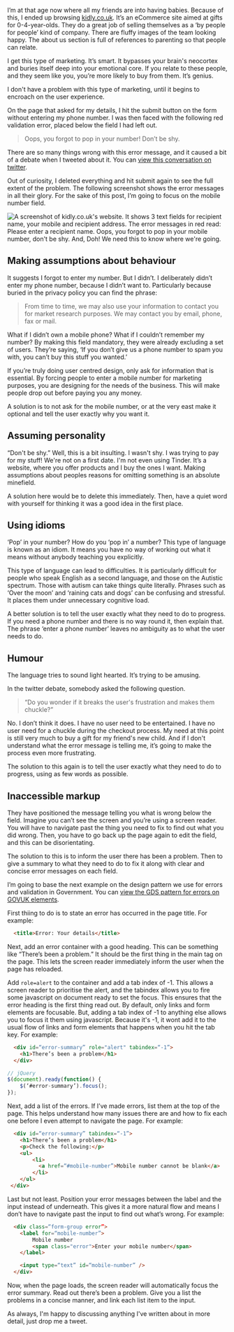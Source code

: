 I’m at that age now where all my friends are into having babies. Because of this, I ended up browsing [kidly.co.uk](http://kidly.co.uk). It’s an eCommerce site aimed at gifts for 0-4-year-olds. They do a great job of selling themselves as a ‘by people for people’ kind of company. There are fluffy images of the team looking happy. The about us section is full of references to parenting so that people can relate.

I get this type of marketing. It’s smart. It bypasses your brain's neocortex and buries itself deep into your emotional core. If you relate to these people, and they seem like you, you’re more likely to buy from them. It’s genius.

I don't have a problem with this type of marketing, until it begins to encroach on the user experience. 

On the page that asked for my details, I hit the submit button on the form without entering my phone number. I was then faced with the following red validation error, placed below the field I had left out.

> Oops, you forgot to pop in your number! Don’t be shy.

There are so many things wrong with this error message, and it caused a bit of a debate when I tweeted about it. You can [view this conversation on twitter](https://twitter.com/abbott567/status/867654758588440576).

Out of curiosity, I deleted everything and hit submit again to see the full extent of the problem. The following screenshot shows the error messages in all their glory. For the sake of this post, I’m going to focus on the mobile number field.

![A screenshot of kidly.co.uk's website. It shows 3 text fields for recipient name, your mobile and recipient address. The error messages in red read: Please enter a recipient name. Oops, you forgot to pop in your mobile number, don't be shy. And, Doh! We need this to know where we're going.](/images/error-messages-are-not-funny.jpg "Screenshot of kidly.co.uk's error messages")

## Making assumptions about behaviour

It suggests I forgot to enter my number. But I didn’t. I deliberately didn’t enter my phone number, because I didn’t want to. Particularly because buried in the privacy policy you can find the phrase: 

> From time to time, we may also use your information to contact you for market research purposes. We may contact you by email, phone, fax or mail.

What if I didn’t own a mobile phone? What if I couldn’t remember my number? By making this field mandatory, they were already excluding a set of users. They’re saying, ‘If you don’t give us a phone number to spam you with, you can’t buy this stuff you wanted.’

If you’re truly doing user centred design, only ask for information that is essential. By forcing people to enter a mobile number for marketing purposes, you are designing for the needs of the business. This will make people drop out before paying you any money.

A solution is to not ask for the mobile number, or at the very east make it optional and tell the user exactly why you want it.

## Assuming personality

“Don't be shy.” Well, this is a bit insulting. I wasn't shy. I was trying to pay for my stuff! We're not on a first date. I'm not even using Tinder. It’s a website, where you offer products and I buy the ones I want. Making assumptions about peoples reasons for omitting something is an absolute minefield.

A solution here would be to delete this immediately. Then, have a quiet word with yourself for thinking it was a good idea in the first place.

## Using idioms

‘Pop’ in your number? How do you ‘pop in’ a number? This type of language is known as an idiom. It means you have no way of working out what it means without anybody teaching you explicitly.

This type of language can lead to difficulties. It is particularly difficult for people who speak English as a second language, and those on the Autistic spectrum. Those with autism can take things quite literally. Phrases such as ‘Over the moon’ and ‘raining cats and dogs’ can be confusing and stressful. It places them under unnecessary cognitive load.

A better solution is to tell the user exactly what they need to do to progress. If you need a phone number and there is no way round it, then explain that. The phrase ‘enter a phone number’ leaves no ambiguity as to what the user needs to do.

## Humour

The language tries to sound light hearted. It’s trying to be amusing.

In the twitter debate, somebody asked the following question. 

> “Do you wonder if it breaks the user's frustration and makes them chuckle?” 

No. I don’t think it does. I have no user need to be entertained. I have no user need for a chuckle during the checkout process. My need at this point is still very much to buy a gift for my friend's new child. And if I don't understand what the error message is telling me, it’s going to make the process even more frustrating.

The solution to this again is to tell the user exactly what they need to do to progress, using as few words as possible.

## Inaccessible markup

They have positioned the message telling you what is wrong below the field. Imagine you can’t see the screen and you’re using a screen reader. You will have to navigate past the thing you need to fix to find out what you did wrong. Then, you have to go back up the page again to edit the field, and this can be disorientating.

The solution to this is to inform the user there has been a problem. Then to give a summary to what they need to do to fix it along with clear and concise error messages on each field.

I’m going to base the next example on the design pattern we use for errors and validation in Government. You can [view the GDS pattern for errors on GOVUK elements](https://govuk-elements.herokuapp.com).

First thiing to do is to state an error has occurred in the page title. For example:

``` html
  <title>Error: Your details</title>
```

Next, add an error container with a good heading. This can be something like “There’s been a problem.” It should be the first thing in the main tag on the page. This lets the screen reader immediately inform the user when the page has reloaded.

Add `role=alert` to the container and add a tab index of -1. This allows a screen reader to prioritise the alert, and the tabindex allows you to fire some javascript on document ready to set the focus. This ensures that the error heading is the first thing read out. By default, only links and form elements are focusable. But, adding a tab index of -1 to anything else allows you to focus it them using javascript. Because it's -1, it wont add it to the usual flow of links and form elements that happens when you hit the tab key. For example:

``` html
  <div id=“error-summary” role="alert" tabindex=“-1”>
    <h1>There’s been a problem</h1>
  </div>
```

``` javascript
// jQuery
$(document).ready(function() {
    $(‘#error-summary’).focus();
});
```

Next, add a list of the errors. If I’ve made errors, list them at the top of the page. This helps understand how many issues there are and how to fix each one before I even attempt to navigate the page. For example:

``` html
  <div id=“error-summary” tabindex=“-1”>
    <h1>There’s been a problem</h1>
    <p>Check the following:</p>
    <ul>
        <li>
          <a href=“#mobile-number”>Mobile number cannot be blank</a>
        </li>
    </ul>
 </div>
```

Last but not least. Position your error messages between the label and the input instead of underneath. This gives it a more natural flow and means I don’t have to navigate past the input to find out what’s wrong. For example: 

``` html
  <div class=“form-group error”>
    <label for=“mobile-number”>
        Mobile number
        <span class="error">Enter your mobile number</span>
    </label>

    <input type=“text” id=“mobile-number” />
  </div>
```

Now, when the page loads, the screen reader will automatically focus the error summary. Read out there’s been a problem. Give you a list the problems in a concise manner, and link each list item to the input.

As always, I'm happy to discussing anything I've written about in more detail, just drop me a tweet.